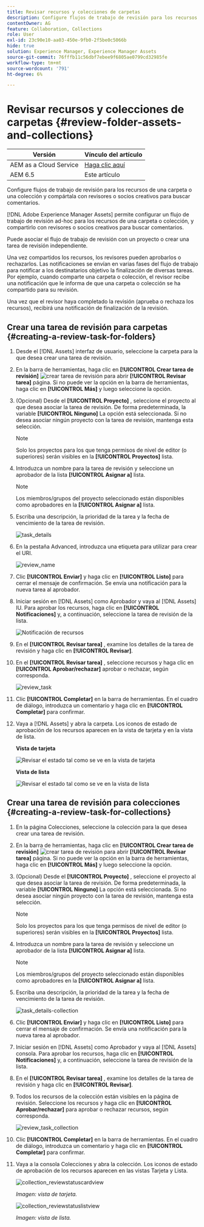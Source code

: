 ```yaml
---
title: Revisar recursos y colecciones de carpetas
description: Configure flujos de trabajo de revisión para los recursos de una carpeta o una colección y compártala con revisores o socios creativos para buscar comentarios.
contentOwner: AG
feature: Collaboration, Collections
role: User
exl-id: 23c90e10-aa03-450e-9fb0-2f5be0c5066b
hide: true
solution: Experience Manager, Experience Manager Assets
source-git-commit: 76fffb11c56dbf7ebee9f6805ae0799cd32985fe
workflow-type: tm+mt
source-wordcount: '791'
ht-degree: 6%

---
```


# Revisar recursos y colecciones de carpetas {#review-folder-assets-and-collections}

| Versión | Vínculo del artículo |
| -------- | ---------------------------- |
| AEM as a Cloud Service | [Haga clic aquí](https://experienceleague.adobe.com/docs/experience-manager-cloud-service/content/assets/manage/bulk-approval.html?lang=en) |
| AEM 6.5 | Este artículo |

Configure flujos de trabajo de revisión para los recursos de una carpeta o una colección y compártala con revisores o socios creativos para buscar comentarios.

[!DNL Adobe Experience Manager Assets] permite configurar un flujo de trabajo de revisión ad-hoc para los recursos de una carpeta o colección, y compartirlo con revisores o socios creativos para buscar comentarios.

Puede asociar el flujo de trabajo de revisión con un proyecto o crear una tarea de revisión independiente.

Una vez compartidos los recursos, los revisores pueden aprobarlos o rechazarlos. Las notificaciones se envían en varias fases del flujo de trabajo para notificar a los destinatarios objetivo la finalización de diversas tareas. Por ejemplo, cuando comparte una carpeta o colección, el revisor recibe una notificación que le informa de que una carpeta o colección se ha compartido para su revisión.

Una vez que el revisor haya completado la revisión (aprueba o rechaza los recursos), recibirá una notificación de finalización de la revisión.

## Crear una tarea de revisión para carpetas {#creating-a-review-task-for-folders}

1. Desde el [!DNL Assets] interfaz de usuario, seleccione la carpeta para la que desea crear una tarea de revisión.
1. En la barra de herramientas, haga clic en **[!UICONTROL Crear tarea de revisión]** ![crear tarea de revisión](assets/do-not-localize/create-review-task.png) para abrir **[!UICONTROL Revisar tarea]** página. Si no puede ver la opción en la barra de herramientas, haga clic en **[!UICONTROL Más]** y luego seleccione la opción.

1. (Opcional) Desde el **[!UICONTROL Proyecto]** , seleccione el proyecto al que desea asociar la tarea de revisión. De forma predeterminada, la variable **[!UICONTROL Ninguno]** La opción está seleccionada. Si no desea asociar ningún proyecto con la tarea de revisión, mantenga esta selección.

   >[!NOTE]
   >
   >Solo los proyectos para los que tenga permisos de nivel de editor (o superiores) serán visibles en la **[!UICONTROL Proyectos]** lista.

1. Introduzca un nombre para la tarea de revisión y seleccione un aprobador de la lista **[!UICONTROL Asignar a]** lista.

   >[!NOTE]
   >
   >Los miembros/grupos del proyecto seleccionado están disponibles como aprobadores en la **[!UICONTROL Asignar a]** lista.

1. Escriba una descripción, la prioridad de la tarea y la fecha de vencimiento de la tarea de revisión.

   ![task_details](assets/task_details.png)

1. En la pestaña Advanced, introduzca una etiqueta para utilizar para crear el URI.

   ![review_name](assets/review_name.png)

1. Clic **[!UICONTROL Enviar]** y haga clic en **[!UICONTROL Listo]** para cerrar el mensaje de confirmación. Se envía una notificación para la nueva tarea al aprobador.
1. Iniciar sesión en [!DNL Assets] como Aprobador y vaya al [!DNL Assets] IU. Para aprobar los recursos, haga clic en **[!UICONTROL Notificaciones]** y, a continuación, seleccione la tarea de revisión de la lista.

   ![Notificación de recursos](assets/aemAssetsNotification.png)

1. En el **[!UICONTROL Revisar tarea]** , examine los detalles de la tarea de revisión y haga clic en **[!UICONTROL Revisar]**.
1. En el **[!UICONTROL Revisar tarea]** , seleccione recursos y haga clic en **[!UICONTROL Aprobar/rechazar]** aprobar o rechazar, según corresponda.

   ![review_task](assets/review_task.png)

1. Clic **[!UICONTROL Completar]** en la barra de herramientas. En el cuadro de diálogo, introduzca un comentario y haga clic en  **[!UICONTROL Completar]** para confirmar.
1. Vaya a [!DNL Assets] y abra la carpeta. Los iconos de estado de aprobación de los recursos aparecen en la vista de tarjeta y en la vista de lista.

   **Vista de tarjeta**

   ![Revisar el estado tal como se ve en la vista de tarjeta](assets/chlimage_1-404.png)

   **Vista de lista**

   ![Revisar el estado tal como se ve en la vista de lista](assets/review_status_listview.png)

## Crear una tarea de revisión para colecciones {#creating-a-review-task-for-collections}

1. En la página Colecciones, seleccione la colección para la que desea crear una tarea de revisión.
1. En la barra de herramientas, haga clic en **[!UICONTROL Crear tarea de revisión]** ![crear tarea de revisión](assets/do-not-localize/create-review-task.png) para abrir **[!UICONTROL Revisar tarea]** página. Si no puede ver la opción en la barra de herramientas, haga clic en **[!UICONTROL Más]** y luego seleccione la opción.

1. (Opcional) Desde el **[!UICONTROL Proyecto]** , seleccione el proyecto al que desea asociar la tarea de revisión. De forma predeterminada, la variable **[!UICONTROL Ninguno]** La opción está seleccionada. Si no desea asociar ningún proyecto con la tarea de revisión, mantenga esta selección.

   >[!NOTE]
   >
   >Solo los proyectos para los que tenga permisos de nivel de editor (o superiores) serán visibles en la **[!UICONTROL Proyectos]** lista.

1. Introduzca un nombre para la tarea de revisión y seleccione un aprobador de la lista **[!UICONTROL Asignar a]** lista.

   >[!NOTE]
   >
   >Los miembros/grupos del proyecto seleccionado están disponibles como aprobadores en la **[!UICONTROL Asignar a]** lista.

1. Escriba una descripción, la prioridad de la tarea y la fecha de vencimiento de la tarea de revisión.

   ![task_details-collection](assets/task_details-collection.png)

1. Clic **[!UICONTROL Enviar]** y haga clic en **[!UICONTROL Listo]** para cerrar el mensaje de confirmación. Se envía una notificación para la nueva tarea al aprobador.
1. Iniciar sesión en [!DNL Assets] como Aprobador y vaya al [!DNL Assets] consola. Para aprobar los recursos, haga clic en **[!UICONTROL Notificaciones]** y, a continuación, seleccione la tarea de revisión de la lista.
1. En el **[!UICONTROL Revisar tarea]** , examine los detalles de la tarea de revisión y haga clic en **[!UICONTROL Revisar]**.
1. Todos los recursos de la colección están visibles en la página de revisión. Seleccione los recursos y haga clic en **[!UICONTROL Aprobar/rechazar]** para aprobar o rechazar recursos, según corresponda.

   ![review_task_collection](assets/review_task_collection.png)

1. Clic **[!UICONTROL Completar]** en la barra de herramientas. En el cuadro de diálogo, introduzca un comentario y haga clic en **[!UICONTROL Completar]** para confirmar.
1. Vaya a la consola Colecciones y abra la colección. Los iconos de estado de aprobación de los recursos aparecen en las vistas Tarjeta y Lista.

   ![collection_reviewstatuscardview](assets/collection_reviewstatuscardview.png)

   *Imagen: vista de tarjeta.*

   ![collection_reviewstatuslistview](assets/collection_reviewstatuslistview.png)

   *Imagen: vista de lista.*
